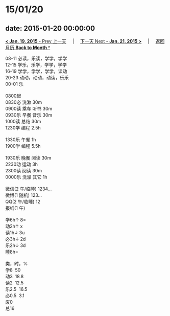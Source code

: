 # 15/01/20

date: 2015-01-20 00:00:00
---
[**< Jan. 19, 2015** - Prev 上一天](/lifelogs/2015/01/d19.html) &nbsp; &nbsp; | &nbsp; &nbsp; [下一天 Next - **Jan. 21, 2015 >**](/lifelogs/2015/01/d21.html) &nbsp; &nbsp; |  &nbsp; &nbsp; [返回月历 **Back to Month ^**](/lifelogs/2015/01/index.html)
<br/><div>08-11 必读，乐读，学学，学学<br/>12-15 学乐，乐学，学学，学学<br/>16-19 学学，学学，学学，读动<br/>20-23 动动，动动，动读，乐乐<br/>00-01 乐<div><br/></div>0800起<br/>0830必 洗漱 30m<br/>0900读 乘车 听书 30m<br/>0930乐 早餐 音乐 30m<br/>1000读 总结 30m<br/>1230学 编程 2.5h<div><br/></div>1330乐 午餐 1h<br/>1900学 编程 5.5h<div><br/></div>1930乐 晚餐 阅读 30m<br/>2230动 运动 3h<br/>2300读 阅读 30m<br/>0000乐 洗澡 其它 1h<div><br/></div>微信(2 午/临睡) 1234…<br/>微博(1 随机) 123…<br/>QQ(2 午/临睡) 12<br/>报纸(1 午) <div><br/></div>学6h↑ 8=<br/>动2h↑ x<br/>读1h↓ 3u<br/>必3h↓ 2d<br/>乐2h↓ 3d<br/>睡8h=<div><br/></div>类，时，%<br/>学8  50<br/>动3  18.8<br/>读2  12.5<br/>乐2.5  16.5<br/>必0.5  3.1<br/>废0<br/>总16</div>
